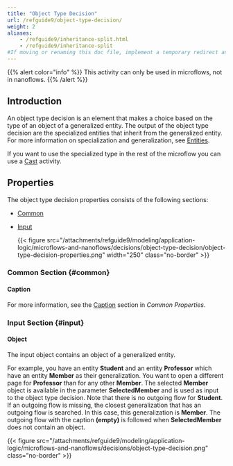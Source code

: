 ```yaml
---
title: "Object Type Decision"
url: /refguide9/object-type-decision/
weight: 2
aliases:
    - /refguide9/inheritance-split.html
    - /refguide9/inheritance-split
#If moving or renaming this doc file, implement a temporary redirect and let the respective team know they should update the URL in the product. See Mapping to Products for more details.
---
```


{{% alert color="info" %}}
This activity can only be used in microflows, not in nanoflows.
{{% /alert %}}

## Introduction

An object type decision is an element that makes a choice based on the type of an object of a generalized entity. The output of the object type decision are the specialized entities that inherit from the generalized entity. For more information on specialization and generalization, see [Entities](/refguide9/entities/).

If you want to use the specialized type in the rest of the microflow you can use a [Cast](/refguide9/cast-object/) activity.

## Properties

The object type decision properties consists of the following sections:

* [Common](#common)
* [Input](#input)

    {{< figure src="/attachments/refguide9/modeling/application-logic/microflows-and-nanoflows/decisions/object-type-decision/object-type-decision-properties.png"   width="250"  class="no-border" >}}

### Common Section {#common} 

#### Caption

For more information, see the [Caption](/refguide9/microflow-element-common-properties/#caption) section in *Common Properties*.

### Input Section {#input}

#### Object

The input object contains an object of a generalized entity.

For example, you have an entity **Student** and an entity **Professor** which have an entity **Member** as their generalization. You want to open a different page for **Professor** than for any other **Member**. The selected **Member** object is available in the parameter **SelectedMember** and is used as input to the object type decision. Note that there is no outgoing flow for **Student**. If an outgoing flow is missing, the closest generalization that has an outgoing flow is searched. In this case, this generalization is **Member**. The outgoing flow with the caption **(empty)** is followed when **SelectedMember** does not contain an object.

{{< figure src="/attachments/refguide9/modeling/application-logic/microflows-and-nanoflows/decisions/object-type-decision.png" class="no-border" >}}
